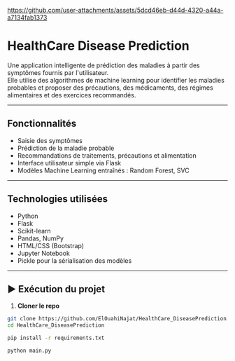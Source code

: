 

https://github.com/user-attachments/assets/5dcd46eb-d44d-4320-a44a-a7134fab1373

#  HealthCare Disease Prediction

Une application intelligente de prédiction des maladies à partir des symptômes fournis par l'utilisateur.  
Elle utilise des algorithmes de machine learning pour identifier les maladies probables et proposer des précautions, des médicaments, des régimes alimentaires et des exercices recommandés.

---


##  Fonctionnalités

-  Saisie des symptômes
-  Prédiction de la maladie probable
-  Recommandations de traitements, précautions et alimentation
-  Interface utilisateur simple via Flask
-  Modèles Machine Learning entraînés : Random Forest, SVC

---

##  Technologies utilisées

- Python
- Flask
- Scikit-learn
- Pandas, NumPy
- HTML/CSS (Bootstrap)
- Jupyter Notebook
- Pickle pour la sérialisation des modèles

---

## ▶ Exécution du projet

1. **Cloner le repo**
```bash
git clone https://github.com/ElOuahiNajat/HealthCare_DiseasePrediction.git
cd HealthCare_DiseasePrediction

pip install -r requirements.txt

python main.py



